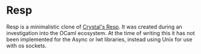 # Resp

Resp is a minimalistic clone of [Crystal's Resp](https://github.com/soveran/resp-crystal). It was created during an investigation into the OCaml ecosystem. At the time of writing this it has not been implemented for the Async or lwt libraries, instead using Unix for use with os sockets.
